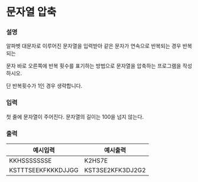 # 문자열 압축
### 설명

알파벳 대문자로 이루어진 문자열을 입력받아 같은 문자가 연속으로 반복되는 경우 반복되는

문자 바로 오른쪽에 반복 횟수를 표기하는 방법으로 문자열을 압축하는 프로그램을 작성하시오.

단 반복횟수가 1인 경우 생략합니다.


### 입력
첫 줄에 문자열이 주어진다. 문자열의 길이는 100을 넘지 않는다.


### 출력


| 예시입력         |예시출력|
|--------------|---|
| KKHSSSSSSSE  |K2HS7E|
| KSTTTSEEKFKKKDJJGG  |KST3SE2KFK3DJ2G2|